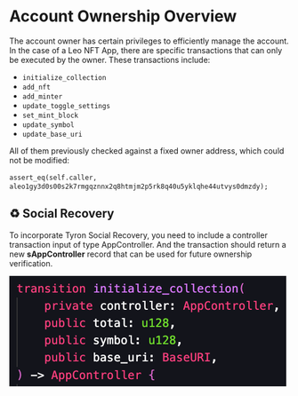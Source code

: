 # Account Ownership Overview

The account owner has certain privileges to efficiently manage the account. In the case of a Leo NFT App, there are specific transactions that can only be executed by the owner. These transactions include:

- `initialize_collection`
- `add_nft`
- `add_minter`
- `update_toggle_settings`
- `set_mint_block`
- `update_symbol`
- `update_base_uri`

All of them previously checked against a fixed owner address, which could not be modified:

```
assert_eq(self.caller, aleo1gy3d0s00s2k7rmgqznnx2q8htmjm2p5rk8q40u5yklqhe44utvys0dmzdy);
```

## :recycle: Social Recovery

To incorporate Tyron Social Recovery, you need to include a controller transaction input of type AppController. And the transaction should return a new **sAppController** record that can be used for future ownership verification.

![Overview Image](./overview-image.png)

